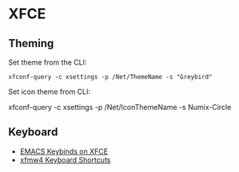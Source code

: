 # XFCE

## Theming
Set theme from the CLI:

``xfconf-query -c xsettings -p /Net/ThemeName -s "Greybird"``

Set icon theme from CLI:

xfconf-query -c xsettings -p /Net/IconThemeName -s Numix-Circle

## Keyboard
* [EMACS Keybinds on XFCE](https://github.com/eam-00/Linux-Notes/blob/main/Keyboard/linux-notes-keyboard.md#emacs-keybindings-on-xfce)
* [xfmw4 Keyboard Shortcuts](https://github.com/eam-00/Linux-Notes/blob/main/Keyboard/linux-notes-keyboard.md#xfce-window-manager-keyboard-shortcuts)

